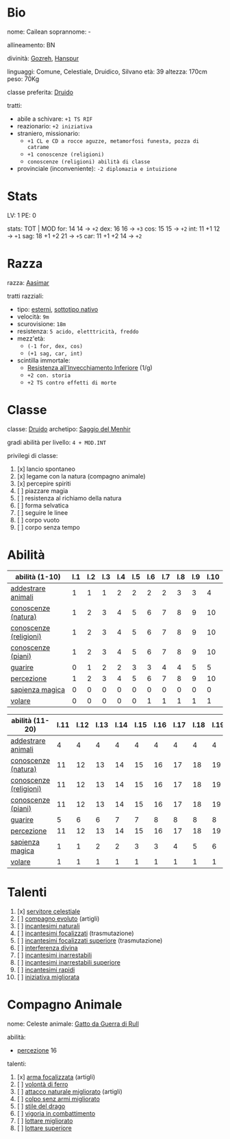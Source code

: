 # Bio

nome: Cailean
soprannome: -

allineamento: BN

divinità: [Gozreh](https://golarion.altervista.org/wiki/Gozreh), [Hanspur](https://golarion.altervista.org/wiki/Hanspur)

linguaggi: Comune, Celestiale, Druidico, Silvano
età: 39
altezza: 170cm
peso: 70Kg

classe preferita: [Druido](https://golarion.altervista.org/wiki/Druido)

tratti:
 - abile a schivare: `+1 TS RIF`
 - reazionario: `+2 iniziativa`
 - straniero, missionario: 
	 - `+1 CL e CD a rocce aguzze, metamorfosi funesta, pozza di catrame`
	 - `+1 conoscenze (religioni)`
	 - `conoscenze (religioni) abilità di classe`
 - provinciale (inconveniente): `-2 diplomazia e intuizione`

# Stats

LV: 1
PE: 0

stats:          TOT | MOD
for: 14         14 -> `+2`
dex: 16         16 -> `+3`
cos: 15         15 -> `+2`
int: 11 +1      12 -> `+1`
sag: 18 +1 +2   21 -> `+5`
car: 11 +1 +2   14 -> `+2`

# Razza

razza: [Aasimar](https://golarion.altervista.org/wiki/Razze/Aasimar)

tratti razziali:
 - tipo: [esterni](https://golarion.altervista.org/wiki/Tipo_Esterno), [sottotipo nativo](https://golarion.altervista.org/wiki/Sottotipo_Nativo)
 - velocità: `9m`
 - scurovisione: `18m`
 - resistenza: `5 acido, eletttricità, freddo`
 - mezz'età:
	 - `(-1 for, dex, cos)`
	 - `(+1 sag, car, int)`
 - scintilla immortale: 
	 - [Resistenza all'Invecchiamento Inferiore](https://golarion.altervista.org/wiki/Incantesimi/Resistenza_all%27Invecchiamento_Inferiore) (1/g)
	 - `+2 con. storia`
	 - `+2 TS contro effetti di morte`

# Classe

classe: [Druido](https://golarion.altervista.org/wiki/Druido)
archetipo: [Saggio del Menhir](https://golarion.altervista.org/wiki/Druido/Archetipi#Saggio_del_Menhir)

gradi abilità per livello: `4 + MOD.INT`

privilegi di classe:
1)   [x] lancio spontaneo
1)   [x] legame con la natura (compagno animale)
1)   [x] percepire spiriti
2)   [ ] piazzare magia
4)   [ ] resistenza al richiamo della natura
4)   [ ] forma selvatica
9)   [ ] seguire le linee
13)  [ ] corpo vuoto
15)  [ ] corpo senza tempo

# Abilità

| abilità (1-10)                                                                | l.1 | l.2 | l.3 | l.4 | l.5 | l.6 | l.7 | l.8 | l.9 | l.10 |
| ----------------------------------------------------------------------------- | --- | --- | --- | --- | --- | --- | --- | --- | --- | ---- |
| [addestrare animali](https://golarion.altervista.org/wiki/Addestrare_Animali) | 1   | 1   | 1   | 2   | 2   | 2   | 2   | 3   | 3   | 4    |
| [conoscenze (natura)](https://golarion.altervista.org/wiki/Conoscenze)        | 1   | 2   | 3   | 4   | 5   | 6   | 7   | 8   | 9   | 10   |
| [conoscenze (religioni)](https://golarion.altervista.org/wiki/Conoscenze)     | 1   | 2   | 3   | 4   | 5   | 6   | 7   | 8   | 9   | 10   |
| [conoscenze (piani)](https://golarion.altervista.org/wiki/Conoscenze)         | 1   | 2   | 3   | 4   | 5   | 6   | 7   | 8   | 9   | 10   |
| [guarire](https://golarion.altervista.org/wiki/Guarire)                       | 0   | 1   | 2   | 2   | 3   | 3   | 4   | 4   | 5   | 5    |
| [percezione](https://golarion.altervista.org/wiki/Percezione)                 | 1   | 2   | 3   | 4   | 5   | 6   | 7   | 8   | 9   | 10   |
| [sapienza magica](https://golarion.altervista.org/wiki/Sapienza_Magica)       | 0   | 0   | 0   | 0   | 0   | 0   | 0   | 0   | 0   | 0    |
| [volare](https://golarion.altervista.org/wiki/Volare)                         | 0   | 0   | 0   | 0   | 0   | 1   | 1   | 1   | 1   | 1    |

| abilità (11-20)                                                               | l.11 | l.12 | l.13 | l.14 | l.15 | l.16 | l.17 | l.18 | l.19 | l.20 |
| ----------------------------------------------------------------------------- | ---- | ---- | ---- | ---- | ---- | ---- | ---- | ---- | ---- | ---- |
| [addestrare animali](https://golarion.altervista.org/wiki/Addestrare_Animali) | 4    | 4    | 4    | 4    | 4    | 4    | 4    | 4    | 4    | 4    |
| [conoscenze (natura)](https://golarion.altervista.org/wiki/Conoscenze)        | 11   | 12   | 13   | 14   | 15   | 16   | 17   | 18   | 19   | 20   |
| [conoscenze (religioni)](https://golarion.altervista.org/wiki/Conoscenze)     | 11   | 12   | 13   | 14   | 15   | 16   | 17   | 18   | 19   | 20   |
| [conoscenze (piani)](https://golarion.altervista.org/wiki/Conoscenze)         | 11   | 12   | 13   | 14   | 15   | 16   | 17   | 18   | 19   | 20   |
| [guarire](https://golarion.altervista.org/wiki/Guarire)                       | 5    | 6    | 6    | 7    | 7    | 8    | 8    | 8    | 8    | 8    |
| [percezione](https://golarion.altervista.org/wiki/Percezione)                 | 11   | 12   | 13   | 14   | 15   | 16   | 17   | 18   | 19   | 20   |
| [sapienza magica](https://golarion.altervista.org/wiki/Sapienza_Magica)       | 1    | 1    | 2    | 2    | 3    | 3    | 4    | 5    | 6    | 7    |
| [volare](https://golarion.altervista.org/wiki/Volare)                         | 1    | 1    | 1    | 1    | 1    | 1    | 1    | 1    | 1    | 1    |

# Talenti

1)   [x] [servitore celestiale](https://golarion.altervista.org/wiki/Servitore_Celestiale)
3)   [ ] [compagno evoluto](https://golarion.altervista.org/wiki/Compagno_Evoluto) (artigli)
5)   [ ] [incantesimi naturali](https://golarion.altervista.org/wiki/Incantesimi_Naturali)
7)   [ ] [incantesimi focalizzati](https://golarion.altervista.org/wiki/Incantesimi_Focalizzati) (trasmutazione)
9)   [ ] [incantesimi focalizzati superiore](https://golarion.altervista.org/wiki/Incantesimi_Focalizzati_Superiore) (trasmutazione)
11)  [ ] [interferenza divina](https://golarion.altervista.org/wiki/Interferenza_Divina)
13)  [ ] [incantesimi inarrestabili](https://golarion.altervista.org/wiki/Incantesimi_Inarrestabili)
15)  [ ] [incantesimi inarrestabili superiore](https://golarion.altervista.org/wiki/Incantesimi_Inarrestabili_Superiore)
17)  [ ] [incantesimi rapidi](https://golarion.altervista.org/wiki/Incantesimi_Rapidi)
19)  [ ] [iniziativa migliorata](https://golarion.altervista.org/wiki/Iniziativa_Migliorata)

# Compagno Animale

nome: Celeste
animale: [Gatto da Guerra di Rull](https://golarion.altervista.org/wiki/Druido/Compagni_Animali#Gatto_da_Guerra_di_Rull)

abilità:
 - [percezione](https://golarion.altervista.org/wiki/Percezione) 16

talenti:
1)   [x] [arma focalizzata](https://golarion.altervista.org/wiki/Arma_Focalizzata) (artigli)
2)   [ ] [volontà di ferro](https://golarion.altervista.org/wiki/Volont%C3%A0_di_Ferro)
5)   [ ] [attacco naturale migliorato](https://golarion.altervista.org/wiki/Attacco_Naturale_Migliorato) (artigli)
8)   [ ] [colpo senz armi migliorato](https://golarion.altervista.org/wiki/Colpo_Senz%27Armi_Migliorato)
10)  [ ] [stile del drago](https://golarion.altervista.org/wiki/Stile_del_Drago)
13)  [ ] [vigoria in combattimento](https://golarion.altervista.org/wiki/Vigoria_in_Combattimento)
16)  [ ] [lottare migliorato](https://golarion.altervista.org/wiki/Lottare_Migliorato)
18)  [ ] [lottare superiore](https://golarion.altervista.org/wiki/Lottare_Superiore)
